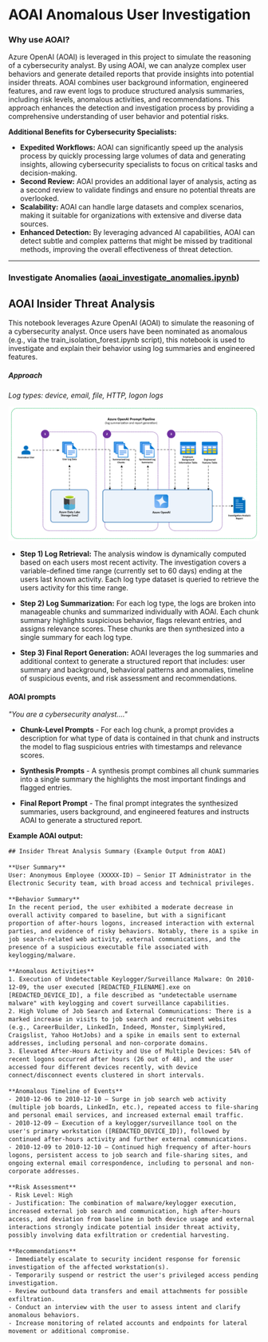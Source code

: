 # AOAI Anomalous User Investigation

### Why use AOAI?

Azure OpenAI (AOAI) is leveraged in this project to simulate the reasoning of a cybersecurity analyst. 
By using AOAI, we can analyze complex user behaviors and generate detailed reports that provide insights into potential insider threats. 
AOAI combines user background information, engineered features, and raw event logs to produce structured analysis summaries, including risk levels, 
anomalous activities, and recommendations. This approach enhances the detection and investigation process by providing a comprehensive understanding 
of user behavior and potential risks.

**Additional Benefits for Cybersecurity Specialists:**

* **Expedited Workflows:** AOAI can significantly speed up the analysis process by quickly processing large volumes of data and generating insights, allowing cybersecurity specialists to focus on critical tasks and decision-making.
* **Second Review:** AOAI provides an additional layer of analysis, acting as a second review to validate findings and ensure no potential threats are overlooked.
* **Scalability:** AOAI can handle large datasets and complex scenarios, making it suitable for organizations with extensive and diverse data sources.
* **Enhanced Detection:** By leveraging advanced AI capabilities, AOAI can detect subtle and complex patterns that might be missed by traditional methods, improving the overall effectiveness of threat detection.

---

### Investigate Anomalies ([aoai_investigate_anomalies.ipynb](aoai_investigate_anomalies.ipynb))
## AOAI Insider Threat Analysis
This notebook leverages Azure OpenAI (AOAI) to simulate the reasoning of a cybersecurity analyst. Once users have been nominated as anomalous (e.g., via the train_isolation_forest.ipynb script), this notebook is used to investigate and explain their behavior using log summaries and engineered features.

##### Approach
_Log types: device, email, file, HTTP, logon logs_

![prompt_pipeline](prompt_pipeline.png)

- **Step 1) Log Retrieval:** The analysis window is dynamically computed based on each users most recent activity. The investigation covers a variable-defined time range (currently set to 60 days) ending at the users last known activity. Each log type dataset is queried to retrieve the users activity for this time range.

- **Step 2) Log Summarization:** For each log type, the logs are broken into manageable chunks and summarized individually with AOAI. Each chunk summary highlights suspicious behavior, flags relevant entries, and assigns relevance scores. These chunks are then synthesized into a single summary for each log type.

- **Step 3) Final Report Generation:** AOAI leverages the log summaries and additional context to generate a structured report that includes: user summary and background, behavioral patterns and anomalies, timeline of suspicious events, and risk assessment and recommendations.

#### AOAI prompts
_"You are a cybersecurity analyst...."_

* **Chunk-Level Prompts** - For each log chunk, a prompt provides a description for what type of data is contained in that chunk and instructs the model to flag suspicious entries with timestamps and relevance scores.

* **Synthesis Prompts** - A synthesis prompt combines all chunk summaries into a single summary the highlights the most important findings and flagged entries.

* **Final Report Prompt** - The final prompt integrates the synthesized summaries, users background, and engineered features and instructs AOAI to generate a structured report.

**Example AOAI output:**
```
## Insider Threat Analysis Summary (Example Output from AOAI)

**User Summary**  
User: Anonymous Employee (XXXXX-ID) — Senior IT Administrator in the Electronic Security team, with broad access and technical privileges.

**Behavior Summary**  
In the recent period, the user exhibited a moderate decrease in overall activity compared to baseline, but with a significant proportion of after-hours logons, increased interaction with external parties, and evidence of risky behaviors. Notably, there is a spike in job search-related web activity, external communications, and the presence of a suspicious executable file associated with keylogging/malware.

**Anomalous Activities**  
1. Execution of Undetectable Keylogger/Surveillance Malware: On 2010-12-09, the user executed [REDACTED_FILENAME].exe on [REDACTED_DEVICE_ID], a file described as "undetectable username malware" with keylogging and covert surveillance capabilities.  
2. High Volume of Job Search and External Communications: There is a marked increase in visits to job search and recruitment websites (e.g., CareerBuilder, LinkedIn, Indeed, Monster, SimplyHired, Craigslist, Yahoo HotJobs) and a spike in emails sent to external addresses, including personal and non-corporate domains.  
3. Elevated After-Hours Activity and Use of Multiple Devices: 54% of recent logons occurred after hours (26 out of 48), and the user accessed four different devices recently, with device connect/disconnect events clustered in short intervals.

**Anomalous Timeline of Events**  
- 2010-12-06 to 2010-12-10 — Surge in job search web activity (multiple job boards, LinkedIn, etc.), repeated access to file-sharing and personal email services, and increased external email traffic.  
- 2010-12-09 — Execution of a keylogger/surveillance tool on the user's primary workstation ([REDACTED_DEVICE_ID]), followed by continued after-hours activity and further external communications.  
- 2010-12-09 to 2010-12-10 — Continued high frequency of after-hours logons, persistent access to job search and file-sharing sites, and ongoing external email correspondence, including to personal and non-corporate addresses.

**Risk Assessment**  
- Risk Level: High  
- Justification: The combination of malware/keylogger execution, increased external job search and communication, high after-hours access, and deviation from baseline in both device usage and external interactions strongly indicate potential insider threat activity, possibly involving data exfiltration or credential harvesting.

**Recommendations**  
- Immediately escalate to security incident response for forensic investigation of the affected workstation(s).  
- Temporarily suspend or restrict the user's privileged access pending investigation.  
- Review outbound data transfers and email attachments for possible exfiltration.  
- Conduct an interview with the user to assess intent and clarify anomalous behaviors.  
- Increase monitoring of related accounts and endpoints for lateral movement or additional compromise.
```
